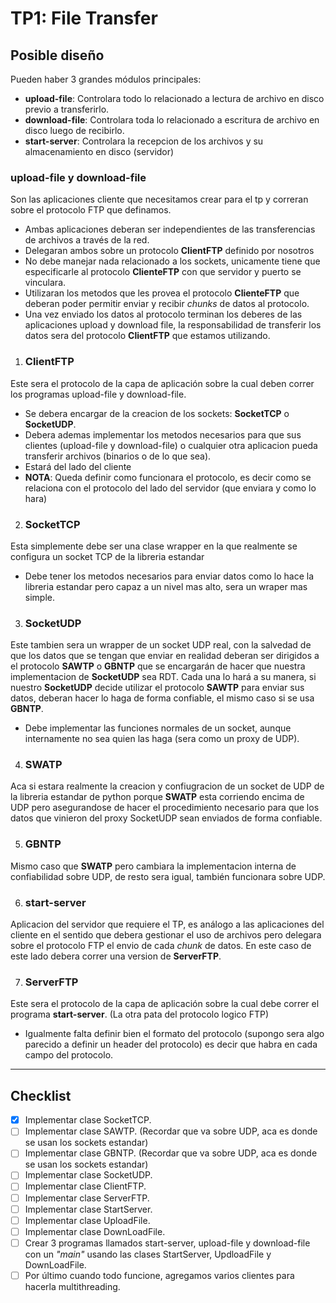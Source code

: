 # TP1: File Transfer #

## Posible diseño ##

Pueden haber 3 grandes módulos principales:
- **upload-file**: Controlara todo lo relacionado a lectura de archivo en disco previo a transferirlo.
- **download-file**: Controlara toda lo relacionado a escritura de archivo en disco luego de recibirlo.
- **start-server**: Controlara la recepcion de los archivos y su almacenamiento en disco (servidor)

### upload-file y download-file ###
Son las aplicaciones cliente que necesitamos crear para el tp y correran sobre el protocolo FTP que definamos.

- Ambas aplicaciones deberan ser independientes de las transferencias de archivos a través de la red.
- Delegaran ambos sobre un protocolo **ClientFTP** definido por nosotros
- No debe manejar nada relacionado a los sockets, unicamente tiene que especificarle al protocolo **ClienteFTP** con que servidor y puerto se vinculara.
- Utilizaran los metodos que les provea el protocolo **ClienteFTP** que deberan poder permitir enviar y recibir *chunks* de datos al protocolo.
- Una vez enviado los datos al protocolo terminan los deberes de las aplicaciones upload y download file, la responsabilidad de transferir los datos sera del protocolo **ClientFTP** que estamos utilizando.

1. ### ClientFTP ####
Este sera el protocolo de la capa de aplicación sobre la cual deben correr los programas upload-file y download-file.

- Se debera encargar de la creacion de los sockets: **SocketTCP** o **SocketUDP**.
- Debera ademas implementar los metodos necesarios para que sus clientes (upload-file y download-file) o cualquier otra aplicacion pueda transferir archivos (binarios o de lo que sea).
- Estará del lado del cliente
- **NOTA**: Queda definir como funcionara el protocolo, es decir como se relaciona con el protocolo del lado del servidor (que enviara y como lo hara)

2. ### SocketTCP ###
Esta simplemente debe ser una clase wrapper en la que realmente se configura un socket TCP de la libreria estandar

- Debe tener los metodos necesarios para enviar datos como lo hace la libreria estandar pero capaz a un nivel mas alto, sera un wraper mas simple.

3. ### SocketUDP ###
Este tambien sera un wrapper de un socket UDP real, con la salvedad de que los datos que se tengan que enviar en realidad deberan ser dirigidos a el protocolo **SAWTP** o **GBNTP** que se encargarán de hacer que nuestra implementacion de **SocketUDP** sea RDT. Cada una lo hará a su manera, si nuestro **SocketUDP** decide utilizar el protocolo **SAWTP** para enviar sus datos, deberan hacer lo haga de forma confiable, el mismo caso si se usa **GBNTP**.
- Debe implementar las funciones normales de un socket, aunque internamente no sea quien las haga (sera como un proxy de UDP).

4. ### SWATP ###
Aca si estara realmente la creacion y confiugracion de un socket de UDP de la libreria estandar de python porque **SWATP** esta corriendo encima de UDP pero asegurandose de hacer el procedimiento necesario para que los datos que vinieron del proxy SocketUDP sean enviados de forma confiable.

5. ### GBNTP ###
Mismo caso que **SWATP** pero cambiara la implementacion interna de confiabilidad sobre UDP, de resto sera igual, también funcionara sobre UDP.

6. ### start-server ###
Aplicacion del servidor que requiere el TP, es análogo a las aplicaciones del cliente en el sentido que debera gestionar el uso de archivos pero delegara sobre el protocolo FTP el envio de cada *chunk* de datos. En este caso de este lado debera correr una version de **ServerFTP**.

7. ### ServerFTP ####
Este sera el protocolo de la capa de aplicación sobre la cual debe correr el programa **start-server**. (La otra pata del protocolo logico FTP)

- Igualmente falta definir bien el formato del protocolo (supongo sera algo parecido a definir un header del protocolo) es decir que habra en cada campo del protocolo.
  
---
## Checklist ##
- [x] Implementar clase SocketTCP.
- [ ] Implementar clase SAWTP. (Recordar que va sobre UDP, aca es donde se usan los sockets estandar)
- [ ] Implementar clase GBNTP. (Recordar que va sobre UDP, aca es donde se usan los sockets estandar)
- [ ] Implementar clase SocketUDP.
- [ ] Implementar clase ClientFTP.
- [ ] Implementar clase ServerFTP.
- [ ] Implementar clase StartServer.
- [ ] Implementar clase UploadFile.
- [ ] Implementar clase DownLoadFile.
- [ ] Crear 3 programas llamados start-server, upload-file y download-file con un *"main"* usando las clases StartServer, UpdloadFile y DownLoadFile.
- [ ] Por último cuando todo funcione, agregamos varios clientes para hacerla multithreading.
